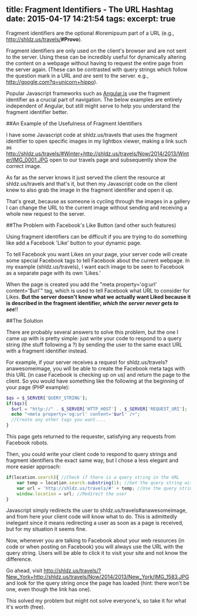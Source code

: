 title: Fragment Identifiers - The URL Hashtag
date: 2015-04-17 14:21:54
tags:
excerpt: true
---

Fragment identifiers are the optional #loremipsum part of a URL (e.g., http://shldz.us/travels/<b>#Provo</b>).

<!-- more -->

Fragment identifiers are only used on the client's browser and are not sent to the server. Using these can be incredibly useful for dynamically altering the content on a webpage without having to request the entire page from the server again. (These can be contrasted with query strings which follow the question mark in a URL and <i>are</i> sent to the server. e.g., http://google.com?q=unicorn+hippo).

Popular Javascript frameworks such as [Angular.js](https://angularjs.org/) use the fragment identifier as a crucial part of navigation. The below examples are entirely independent of Angular, but still might serve to help you understand the fragment identifier better.

##An Example of the Usefulness of Fragment Identifiers

I have some Javascript code at shldz.us/travels that uses the fragment identifier to open specific images in my lightbox viewer, making a link such as http://shldz.us/travels/#Winter+http://shldz.us/travels/Now/2014/2013/Winter/IMG_0001.JPG open to our travels page and subsequently show the correct image.

As far as the server knows it just served the client the resource at shldz.us/travels and that's it, but then my Javascript code on the client knew to also grab the image in the fragment identifier and open it up.

That's great, because as someone is cycling through the images in a gallery I can change the URL to the current image without sending and receiving a whole new request to the server.

##The Problem with Facebook's Like Button (and other such features)

Using fragment identifiers can be difficult if you are trying to do something like add a Facebook 'Like' button to your dynamic page.

To tell Facebook you want Likes on your page, your server code will create some special Facebook tags to tell Facebook about the current webpage. In my example (shldz.us/travels), I want each image to be seen to Facebook as a separate page with its own 'Likes.'

When the page is created you add the "meta property='og:url' content='$url'" tag, which is used to tell Facebook what URL to consider for Likes. <b>But the server doesn't know what we actually want Liked because it is described in the fragment identifier, <i>which the server never gets to see</i></b>!!

##The Solution

There are probably several answers to solve this problem, but the one I came up with is pretty simple: just write your code to respond to a query string (the stuff following a ?) by sending the user to the same exact URL with a fragment identifier instead.

For example, if your server receives a request for shldz.us/travels?anawesomeimage, you will be able to create the Facebook meta tags with this URL (in case Facebook is checking up on us) and return the page to the client. So you would have something like the following at the beginning of your page (PHP example):

```php
$qs = $_SERVER['QUERY_STRING'];
if($qs){
  $url = "http://" . $_SERVER['HTTP_HOST'] . $_SERVER['REQUEST_URI'];
  echo "<meta property='og:url' content='$url' />";
  //Create any other tags you want....
}
```

This page gets returned to the requester, satisfying any requests from Facebook robots.

Then, you could write your client code to respond to query strings and fragment identifiers the exact same way, but I chose a less elegant and more easier approach:

```javascript
if(location.search){ //Check if there is a query string in the URL
    var temp = location.search.substring(1); //Get the query string without the '?'
    var url = 'http://shldz.us/travels/#' + temp; //Use the query string as the fragment identifier
    window.location = url; //Redirect the user
}
```

Javascript simply redirects the user to shldz.us/travels#anawesomeimage, and from here your client code will know what to do. This is admittedly inelegant since it means redirecting a user as soon as a page is received, but for my situation it seems fine.

Now, whenever you are talking to Facebook about your web resources (in code or when posting on Facebook) you will always use the URL with the query string. Users will be able to click it to visit your site and not know the difference.

Go ahead, visit http://shldz.us/travels/?New_York+http://shldz.us/travels/Now/2014/2013/New_York/IMG_1583.JPG and look for the query string once the page has loaded (hint: there won't be one, even though the link has one).

This solved my problem but might not solve everyone's, so take it for what it's worth (free).
